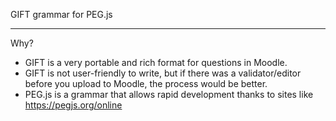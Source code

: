 GIFT grammar for PEG.js

---

Why?

- GIFT is a very portable and rich format for questions in Moodle. 
- GIFT is not user-friendly to write, but if there was a validator/editor before you upload to Moodle, the process would be better.
- PEG.js is a grammar that allows rapid development thanks to sites like https://pegjs.org/online
